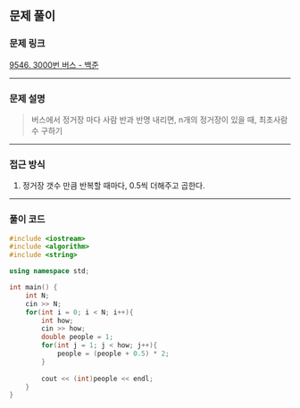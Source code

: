 ##  문제 풀이

###  문제 링크  
[9546. 3000번 버스 - 백준](https://www.acmicpc.net/problem/9546)

---

###  문제 설명  
> 버스에서 정거장 마다 사람 반과 반명 내리면, n개의 정거장이 있을 때, 최초사람수 구하기
---

###  접근 방식  
1. 정거장 갯수 만큼 반복할 때마다, 0.5씩 더해주고 곱한다.
---

### 풀이 코드

```cpp
#include <iostream>
#include <algorithm>
#include <string>

using namespace std;

int main() {
    int N;
    cin >> N;
    for(int i = 0; i < N; i++){
        int how;
        cin >> how;
        double people = 1;
        for(int j = 1; j < how; j++){
            people = (people + 0.5) * 2;
        }
        
        cout << (int)people << endl; 
    }
}
```

